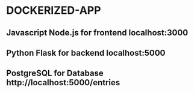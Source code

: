 # DOCKERIZED-APP

## Javascript Node.js for frontend localhost:3000
## Python Flask for backend localhost:5000
## PostgreSQL for Database http://localhost:5000/entries


